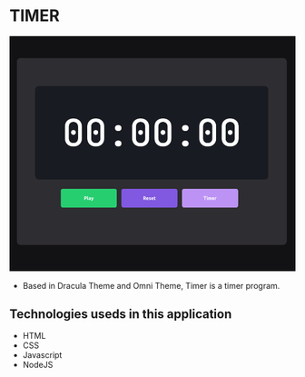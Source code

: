 # TIMER

![Image of Timer program](./img/timer.png)

- Based in Dracula Theme and Omni Theme, Timer is a timer program.

## Technologies useds in this application

- HTML
- CSS
- Javascript
- NodeJS
